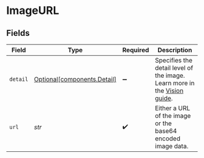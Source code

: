 # ImageURL


## Fields

| Field                                                                                                                                    | Type                                                                                                                                     | Required                                                                                                                                 | Description                                                                                                                              |
| ---------------------------------------------------------------------------------------------------------------------------------------- | ---------------------------------------------------------------------------------------------------------------------------------------- | ---------------------------------------------------------------------------------------------------------------------------------------- | ---------------------------------------------------------------------------------------------------------------------------------------- |
| `detail`                                                                                                                                 | [Optional[components.Detail]](../../models/components/detail.md)                                                                         | :heavy_minus_sign:                                                                                                                       | Specifies the detail level of the image. Learn more in the [Vision guide](/docs/guides/vision/low-or-high-fidelity-image-understanding). |
| `url`                                                                                                                                    | *str*                                                                                                                                    | :heavy_check_mark:                                                                                                                       | Either a URL of the image or the base64 encoded image data.                                                                              |